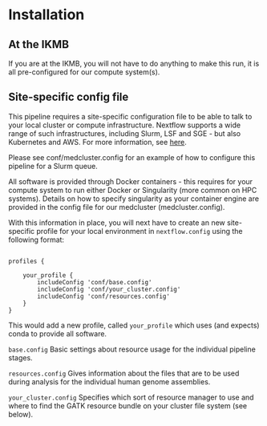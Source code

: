 # Installation

## At the IKMB

If you are at the IKMB, you will not have to do anything to make this run, it is all pre-configured for our compute system(s).
 
## Site-specific config file

This pipeline requires a site-specific configuration file to be able to talk to your local cluster or compute infrastructure. Nextflow supports a wide
range of such infrastructures, including Slurm, LSF and SGE - but also Kubernetes and AWS. For more information, see [here](https://www.nextflow.io/docs/latest/executor.html).

Please see conf/medcluster.config for an example of how to configure this pipeline for a Slurm queue.

All software is provided through Docker containers - this requires for your compute system to run either Docker or Singularity (more common on HPC systems). Details on how to specify singularity as your container engine are provided in the config file for our medcluster (medcluster.config).

With this information in place, you will next have to create an new site-specific profile for your local environment in `nextflow.config` using the following format:

```

profiles {
	
	your_profile {
		includeConfig 'conf/base.config'
		includeConfig 'conf/your_cluster.config'
		includeConfig 'conf/resources.config'
	}
}

```

This would add a new profile, called `your_profile` which uses (and expects) conda to provide all software. 

`base.config` Basic settings about resource usage for the individual pipeline stages. 

`resources.config` Gives information about the files that are to be used during analysis for the individual human genome assemblies. 

`your_cluster.config` Specifies which sort of resource manager to use and where to find the GATK resource bundle on your cluster file system (see below).

